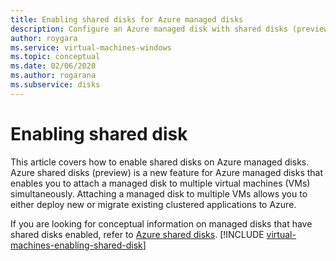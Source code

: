 ```yaml
---
title: Enabling shared disks for Azure managed disks
description: Configure an Azure managed disk with shared disks (preview) so that you can share it across multiple VMs
author: roygara
ms.service: virtual-machines-windows
ms.topic: conceptual
ms.date: 02/06/2020
ms.author: rogarana
ms.subservice: disks
---
```


# Enabling shared disk

This article covers how to enable shared disks on Azure managed disks. Azure shared disks (preview) is a new feature for Azure managed disks that enables you to attach a managed disk to multiple virtual machines (VMs) simultaneously. Attaching a managed disk to multiple VMs allows you to either deploy new or migrate existing clustered applications to Azure. 

If you are looking for conceptual information on managed disks that have shared disks enabled, refer to [Azure shared disks](disks-shared-disks.md).
[!INCLUDE [virtual-machines-enabling-shared-disk](../../../includes/virtual-machines-enabling-shared-disk.md)]